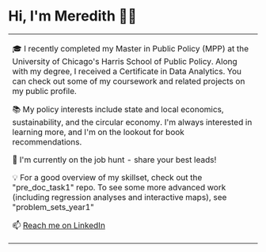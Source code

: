 # Hi, I'm Meredith 👩‍💻

<table>
  <tr>
    <td valign="center">
      <p>🎓 I recently completed my Master in Public Policy (MPP) at the University of Chicago's Harris School of Public Policy. 
      Along with my degree, I received a Certificate in Data Analytics. You can check out some of my coursework and related projects
        on my public profile.</p>
      <p>📚 My policy interests include state and local economics, sustainability, and the circular economy. I'm always interested
        in learning more, and I'm on the lookout for book recommendations.</p>
      <p>💼 I'm currently on the job hunt - share your best leads!</p>
      <p>💡 For a good overview of my skillset, check out the "pre_doc_task1" repo. To see some more advanced work (including regression analyses and interactive maps), see "problem_sets_year1"
      <p>📫 <a href="https://www.linkedin.com/in/meredith-gavin/">Reach me on LinkedIn</a></p>
    
  </tr>
  </table>

<!--
**meredithgavin/meredithgavin** is a ✨ _special_ ✨ repository because its `README.md` (this file) appears on your GitHub profile.

Here are some ideas to get you started:

-  🎓 I recently completed my Master in Public Policy (MPP) at the University of Chicago's Harris School of Public Policy. Along with my degree, I received a Certificate in Data Analytics. You can check out some of my coursework and related projects on my public profile. 
- 📚 My policy interests include state and local economics, sustainability, and the circular economy. I'm always interested in learning more, and I'm on the lookout for book recommendations. 
- 🔭 I’m currently working on ...
- 🌱 I’m currently learning ...
- 👯 I’m looking to collaborate on ...
- 🤔 I’m looking for help with ...
- 💬 Ask me about ...
- 📫 How to reach me: ...
- 😄 Pronouns: she/her/hers
- ⚡ Fun fact: ...
-->
